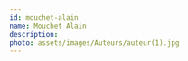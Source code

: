 ```yaml
---
id: mouchet-alain
name: Mouchet Alain
description: 
photo: assets/images/Auteurs/auteur(1).jpg
---
```

    